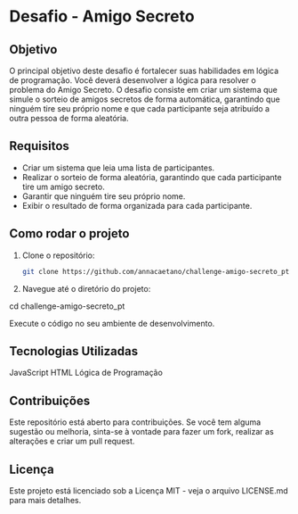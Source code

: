 # Desafio - Amigo Secreto

## Objetivo
O principal objetivo deste desafio é fortalecer suas habilidades em lógica de programação. Você deverá desenvolver a lógica para resolver o problema do Amigo Secreto. O desafio consiste em criar um sistema que simule o sorteio de amigos secretos de forma automática, garantindo que ninguém tire seu próprio nome e que cada participante seja atribuído a outra pessoa de forma aleatória.

## Requisitos
- Criar um sistema que leia uma lista de participantes.
- Realizar o sorteio de forma aleatória, garantindo que cada participante tire um amigo secreto.
- Garantir que ninguém tire seu próprio nome.
- Exibir o resultado de forma organizada para cada participante.

## Como rodar o projeto
1. Clone o repositório:
   ```bash
   git clone https://github.com/annacaetano/challenge-amigo-secreto_pt.git
   
2. Navegue até o diretório do projeto:

cd challenge-amigo-secreto_pt

Execute o código no seu ambiente de desenvolvimento.

## Tecnologias Utilizadas
JavaScript
HTML
Lógica de Programação

## Contribuições
Este repositório está aberto para contribuições. Se você tem alguma sugestão ou melhoria, sinta-se à vontade para fazer um fork, realizar as alterações e criar um pull request.

## Licença
Este projeto está licenciado sob a Licença MIT - veja o arquivo LICENSE.md para mais detalhes.
